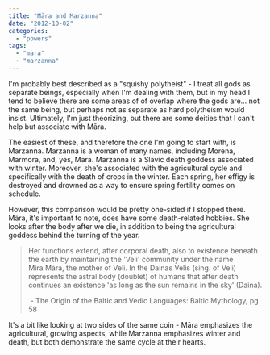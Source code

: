 ```yaml
---
title: "Māra and Marzanna"
date: "2012-10-02"
categories: 
  - "powers"
tags: 
  - "mara"
  - "marzanna"
---
```


I'm probably best described as a "squishy polytheist" - I treat all gods as separate beings, especially when I'm dealing with them, but in my head I tend to believe there are some areas of of overlap where the gods are... not the same being, but perhaps not as separate as hard polytheism would insist. Ultimately, I'm just theorizing, but there are some deities that I can't help but associate with Māra.

The easiest of these, and therefore the one I'm going to start with, is Marzanna. Marzanna is a woman of many names, including Morena, Marmora, and, yes, Mara. Marzanna is a Slavic death goddess associated with winter. Moreover, she's associated with the agricultural cycle and specifically with the death of crops in the winter. Each spring, her effigy is destroyed and drowned as a way to ensure spring fertility comes on schedule.

However, this comparison would be pretty one-sided if I stopped there. Māra, it's important to note, does have some death-related hobbies. She looks after the body after we die, in addition to being the agricultural goddess behind the turning of the year.

> Her functions extend, after corporal death, also to existence beneath the earth by maintaining the 'Veli' community under the name Mira Māra, the mother of Veli. In the Dainas Velis (sing. of Veli) represents the astral body (doublet) of humans that after death continues an existence 'as long as the sun remains in the sky' (Daina).
> 
>  - The Origin of the Baltic and Vedic Languages: Baltic Mythology, pg 58

It's a bit like looking at two sides of the same coin - Māra emphasizes the agricultural, growing aspects, while Marzanna emphasizes winter and death, but both demonstrate the same cycle at their hearts.
